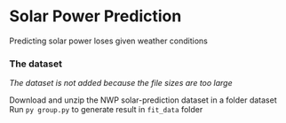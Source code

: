 # Solar Power Prediction
Predicting solar power loses given weather conditions

### The dataset
_The dataset is not added because the file sizes are too large_

Download and unzip the NWP solar-prediction dataset in a folder dataset
Run `py group.py` to generate result in `fit_data` folder
